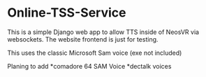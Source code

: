 # Online-TSS-Service

This is a simple Django web app to allow TTS inside of NeosVR via websockets. The website frontend is just for testing.

This uses the classic Microsoft Sam voice (exe not included)

Planing to add
*comadore 64 SAM Voice
*dectalk voices

